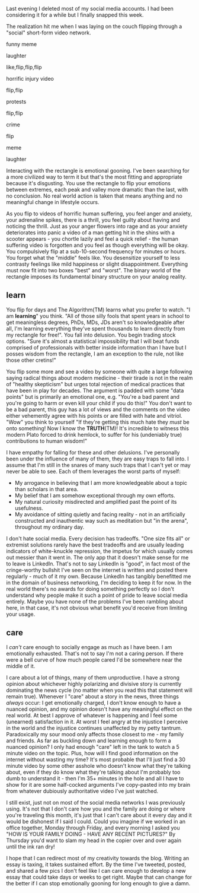 Last evening I deleted most of my social media accounts. I had been considering it for a while but I finally snapped this week.

The realization hit me when I was laying on the couch flipping through a "social" short-form video network.

funny meme

laughter

like,flip,flip,flip

horrific injury video

flip,flip

protests

flip,flip

crime

flip

meme

laughter

Interacting with the rectangle is emotional gooning. I've been searching for a more civilized way to term it but that's the most fitting and appropriate because it's disgusting. You use the rectangle to flip your emotions between extremes, each peak and valley more dramatic than the last, with no conclusion. No real world action is taken that means anything and no meaningful change in lifestyle occurs.

As you flip to videos of horrific human suffering, you feel anger and anxiety, your adrenaline spikes, there is a thrill, you feel guilty about having and noticing the thrill. Just as your anger flowers into rage and as your anxiety deteriorates into panic a video of a man getting hit in the shins with a scooter appears - you chortle lazily and feel a quick relief - the human suffering video is forgotten and you feel as though everything will be okay. You compulsively flip at a sub-10-second frequency for minutes or hours. You forget what the "middle" feels like. You desensitize yourself to less contrasty feelings like mild happiness or slight disappointment. Everything must now fit into two boxes "best" and "worst". The binary world of the rectangle imposes its fundamental binary structure on your analog reality.

## learn

You flip for days and The Algorithm(TM) learns what you prefer to watch. "I am **learning**" you think. "All of those silly fools that spent years in school to get meaningless degrees, PhDs, MDs, JDs aren't so knowledgeable after all, I'm learning everything they've spent thousands to learn directly from my rectangle for free!". You fall into delusion. You begin trading stock options. "Sure it's almost a statistical impossibility that I will beat funds comprised of professionals with better inside information than I have but I posses wisdom from the rectangle, I am an exception to the rule, not like those other cretins!"

You flip some more and see a video by someone with quite a large following saying radical things about modern medicine - their tirade is not in the realm of "healthy skepticism" but urges total rejection of medical practices that have been in play for decades. The argument is padded with some "data points" but is primarily an emotional one, e.g. "You're a bad parent and you're going to harm or even kill your child if you do this!" You don't want to be a bad parent, this guy has a lot of views and the comments on the video either vehemently agree with his points or are filled with hate and vitriol. "Wow" you think to yourself "If they're getting this much hate they _must_ be onto something! Now I know the **TRUTH**(TM)! It's incredible to witness this modern Plato forced to drink hemlock, to suffer for his (undeniably true) contributions to human wisdom!"

I have empathy for falling for these and other delusions. I've personally been under the influence of many of them, they are easy traps to fall into. I assume that I'm still in the snares of many such traps that I can't yet or may never be able to see. Each of them leverages the worst parts of myself:

- My arrogance in believing that I am more knowledgeable about a topic than scholars in that area.
- My belief that I am somehow exceptional through my own efforts.
- My natural curiosity misdirected and amplified past the point of its usefulness.
- My avoidance of sitting quietly and facing reality - not in an artificially constructed and inauthentic way such as meditation but "in the arena", throughout my ordinary day.

I don't hate social media. Every decision has tradeoffs. "One size fits all" or extremist solutions rarely have the best tradeoffs and are usually leading indicators of white-knuckle repression, the impetus for which usually comes out messier than it went in. The only app that it doesn't make sense for me to leave is LinkedIn. That's not to say LinkedIn is "good", in fact most of the cringe-worthy bullshit I've seen on the internet is written and posted there regularly - much of it my own. Because LinkedIn has tangibly benefitted me in the domain of business networking, I'm deciding to keep it for now. In the real world there's no awards for doing something perfectly so I don't understand why people make it such a point of pride to leave social media entirely. Maybe you have none of the problems I've been rambling about here, in that case, it's not obvious what benefit you'd receive from limiting your usage.

## care

I _can't_ care enough to socially engage as much as I have been. I am emotionally exhausted. That's not to say I'm not a caring person. If there were a bell curve of how much people cared I'd be somewhere near the middle of it.

I care about a lot of things, many of them unproductive. I have a strong opinion about whichever highly polarizing and divisive story is currently dominating the news cycle (no matter when you read this that statement will remain true). Whenever I "care" about a story in the news, three things _always_ occur: I get emotionally charged, I don't know enough to have a nuanced opinion, and my opinion doesn't have any meaningful effect on the real world. At best I approve of whatever is happening and I feel some (unearned) satisfaction in it. At worst I feel angry at the injustice I perceive in the world and the injustice continues unaffected by my petty tantrum. Paradoxically my sour mood only affects those closest to me - my family and friends. As far as buckling down and learning enough to form a nuanced opinion? I only had enough "care" left in the tank to watch a 5 minute video on the topic. Plus, how will I find good information on the internet without wasting my time? It's most probable that I'll just find a 30 minute video by some other asshole who doesn't know what they're talking about, even if they do know what they're talking about I'm probably too dumb to understand it - then I'm 35+ minutes in the hole and all I have to show for it are some half-cocked arguments I've copy-pasted into my brain from whatever dubiously authoritative video I've just watched.

I still exist, just not on most of the social media networks I was previously using. It's not that I don't care how you and the family are doing or where you're traveling this month, it's just that I can't care about it every day and it would be dishonest if I said I could. Could you imagine if we worked in an office together, Monday through Friday, and every morning I asked you "HOW IS YOUR FAMILY DOING - HAVE ANY RECENT PICTURES?" By Thursday you'd want to slam my head in the copier over and over again until the ink ran dry!

I hope that I can redirect most of my creativity towards the blog. Writing an essay is taxing, it takes sustained effort. By the time I've tweeted, posted, and shared a few pics I don't feel like I can care enough to develop a new essay that could take days or weeks to get right. Maybe that can change for the better if I can stop emotionally gooning for long enough to give a damn.
